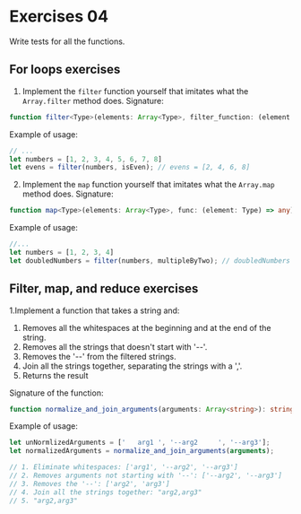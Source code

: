 # Exercises 04

Write tests for all the functions.

## For loops exercises

1. Implement the `filter` function yourself that imitates what the `Array.filter` method does. Signature:

```ts
function filter<Type>(elements: Array<Type>, filter_function: (element: Type) => boolean): Array<Type>
```

Example of usage:

```ts
// ...
let numbers = [1, 2, 3, 4, 5, 6, 7, 8]
let evens = filter(numbers, isEven); // evens = [2, 4, 6, 8]
```

2. Implement the `map` function yourself that imitates what the `Array.map` method does. Signature:

```ts
function map<Type>(elements: Array<Type>, func: (element: Type) => any): Array<any>
```

Example of usage:

```ts
//...
let numbers = [1, 2, 3, 4]
let doubledNumbers = filter(numbers, multipleByTwo); // doubledNumbers = [2, 4, 6, 8]
```

## Filter, map, and reduce exercises

1.Implement a function that takes a string and:
  1. Removes all the whitespaces at the beginning and at the end of the string.
  2. Removes all the strings that doesn't start with '--'.
  3. Removes the '--' from the filtered strings.
  4. Join all the strings together, separating the strings with a ','.
  5. Returns the result
  
Signature of the function:

```ts
function normalize_and_join_arguments(arguments: Array<string>): string
```


Example of usage:

```ts
let unNormlizedArguments = ['   arg1 ', '--arg2     ', '--arg3'];
let normalizedArguments = normalize_and_join_arguments(arguments);

// 1. Eliminate whitespaces: ['arg1', '--arg2', '--arg3']
// 2. Removes arguments not starting with '--': ['--arg2', '--arg3']
// 3. Removes the '--': ['arg2', 'arg3']
// 4. Join all the strings together: "arg2,arg3"
// 5. "arg2,arg3"
